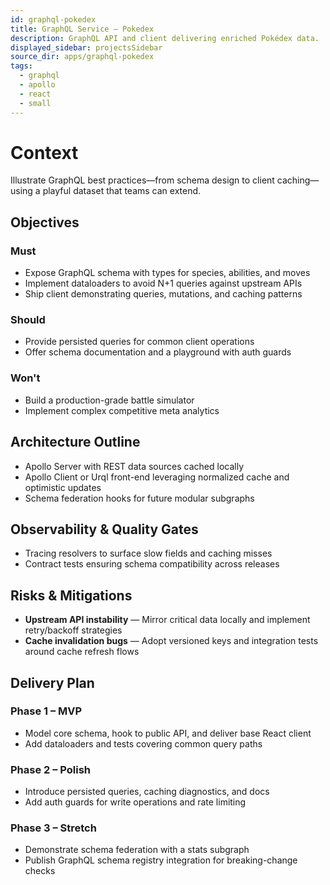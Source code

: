 ```yaml
---
id: graphql-pokedex
title: GraphQL Service – Pokedex
description: GraphQL API and client delivering enriched Pokédex data.
displayed_sidebar: projectsSidebar
source_dir: apps/graphql-pokedex
tags:
  - graphql
  - apollo
  - react
  - small
---
```


# Context

Illustrate GraphQL best practices—from schema design to client caching—using a playful dataset that teams can extend.

## Objectives

### Must
- Expose GraphQL schema with types for species, abilities, and moves
- Implement dataloaders to avoid N+1 queries against upstream APIs
- Ship client demonstrating queries, mutations, and caching patterns

### Should
- Provide persisted queries for common client operations
- Offer schema documentation and a playground with auth guards

### Won't
- Build a production-grade battle simulator
- Implement complex competitive meta analytics

## Architecture Outline

- Apollo Server with REST data sources cached locally
- Apollo Client or Urql front-end leveraging normalized cache and optimistic updates
- Schema federation hooks for future modular subgraphs

## Observability & Quality Gates

- Tracing resolvers to surface slow fields and caching misses
- Contract tests ensuring schema compatibility across releases

## Risks & Mitigations

- **Upstream API instability** — Mirror critical data locally and implement retry/backoff strategies
- **Cache invalidation bugs** — Adopt versioned keys and integration tests around cache refresh flows

## Delivery Plan

### Phase 1 – MVP
- Model core schema, hook to public API, and deliver base React client
- Add dataloaders and tests covering common query paths

### Phase 2 – Polish
- Introduce persisted queries, caching diagnostics, and docs
- Add auth guards for write operations and rate limiting

### Phase 3 – Stretch
- Demonstrate schema federation with a stats subgraph
- Publish GraphQL schema registry integration for breaking-change checks
